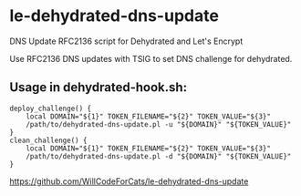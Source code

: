 # le-dehydrated-dns-update
DNS Update RFC2136 script for Dehydrated and Let's Encrypt

Use RFC2136 DNS updates with TSIG to set DNS challenge for dehydrated.

## Usage in dehydrated-hook.sh:

```
deploy_challenge() {
    local DOMAIN="${1}" TOKEN_FILENAME="${2}" TOKEN_VALUE="${3}"
    /path/to/dehydrated-dns-update.pl -u "${DOMAIN}" "${TOKEN_VALUE}"
}
clean_challenge() {
    local DOMAIN="${1}" TOKEN_FILENAME="${2}" TOKEN_VALUE="${3}"
    /path/to/dehydrated-dns-update.pl -d "${DOMAIN}" "${TOKEN_VALUE}"
}
```

https://github.com/WillCodeForCats/le-dehydrated-dns-update
